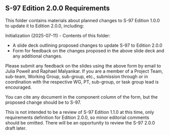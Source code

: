 ## S-97 Edition 2.0.0 Requirements

This folder contains materials about planned changes to S-97 Edition 1.0.0 to update it to Edition 2.0.0, including:

Initialization (2025-07-11) - Contents of this folder:
- A slide deck outlining proposed changes to update S-97 to Edition 2.0.0
- Form for feedback on the changes proposed in the above slide deck and any additional changes.

Please submit any feedback on the slides using the above form by email to Julia Powell and Raphael Malyankar. If you are a member of a Project Team, sub-team, Working Group, sub-group, etc., submission through or in coordination with the respective WG, PT, sub-group, or task group lead is encouraged.

You can cite any document in the component column of the form, but the proposed change should be to S-97.

This is not intended to be a review of S-97 Edition 1.1.0 at this time, only requirements definition for Edition 2.0.0, so minor editorial comments should be omitted. There will be an opportunity to review the S-97 2.0.0 draft later.

